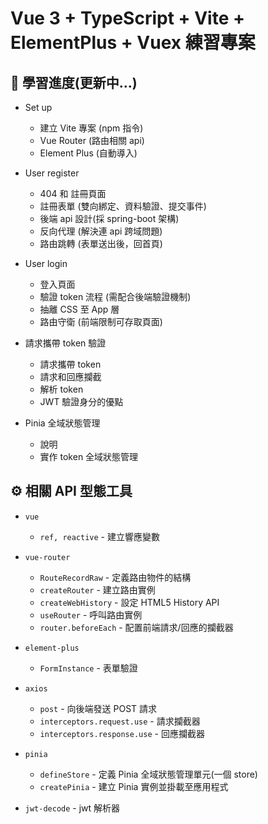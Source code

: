 # Vue 3 + TypeScript + Vite + ElementPlus + Vuex 練習專案

## 🚀 學習進度(更新中...)

- Set up

  - 建立 Vite 專案 (npm 指令)
  - Vue Router (路由相關 api)
  - Element Plus (自動導入)

- User register

  - 404 和 註冊頁面
  - 註冊表單 (雙向綁定、資料驗證、提交事件)
  - 後端 api 設計(採 spring-boot 架構)
  - 反向代理 (解決連 api 跨域問題)
  - 路由跳轉 (表單送出後，回首頁)

- User login

  - 登入頁面
  - 驗證 token 流程 (需配合後端驗證機制)
  - 抽離 CSS 至 App 層
  - 路由守衛 (前端限制可存取頁面)

- 請求攜帶 token 驗證

  - 請求攜帶 token
  - 請求和回應攔截
  - 解析 token
  - JWT 驗證身分的優點

- Pinia 全域狀態管理

  - 說明
  - 實作 token 全域狀態管理

## ⚙️ 相關 API 型態工具

- `vue`

  - `ref, reactive` - 建立響應變數

- `vue-router`

  - `RouteRecordRaw` - 定義路由物件的結構
  - `createRouter` - 建立路由實例
  - `createWebHistory` - 設定 HTML5 History API
  - `useRouter` - 呼叫路由實例
  - `router.beforeEach` - 配置前端請求/回應的攔截器

- `element-plus`

  - `FormInstance` - 表單驗證

- `axios`

  - `post` - 向後端發送 POST 請求
  - `interceptors.request.use` - 請求攔截器
  - `interceptors.response.use` - 回應攔截器

- `pinia`

  - `defineStore` - 定義 Pinia 全域狀態管理單元(一個 store)
  - `createPinia` - 建立 Pinia 實例並掛載至應用程式

- `jwt-decode` - jwt 解析器
